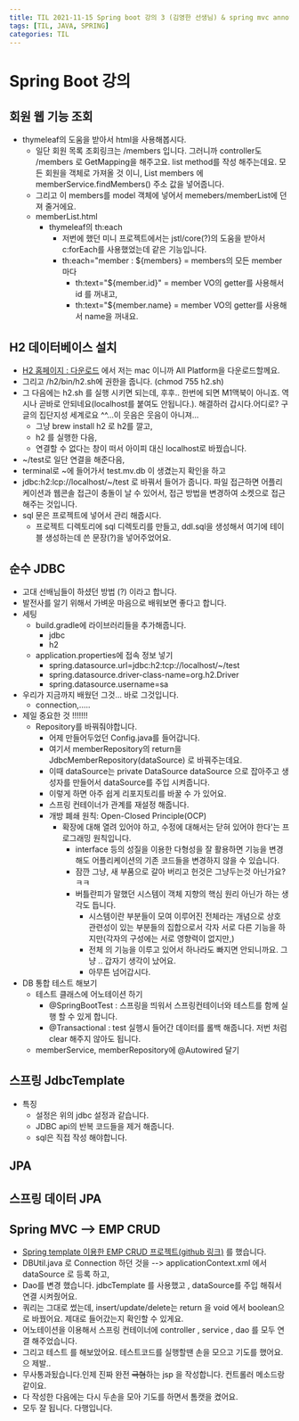 ```yaml
---
title: TIL 2021-11-15 Spring boot 강의 3 (김영한 선생님) & spring mvc annotation
tags: [TIL, JAVA, SPRING]
categories: TIL
---
```

# Spring Boot 강의 
## 회원 웹 기능 조회

- thymeleaf의 도움을 받아서 html을 사용해봅시다.
    - 일단 회원 목록 조회링크는 /members 입니다. 그러니까 controller도 /members 로 GetMapping을 해주고요. list method를 작성 해주는데요. 
    모든 회원을 객체로 가져올 것 이니, List<Member> members 에 memberService.findMembers() 주소 값을 넣어줍니다.
    - 그리고 이 members를 model 객체에 넣어서 memebers/memberList에 던져 줄거에요. 
    - memberList.html
        - thymeleaf의 th:each 
            - 저번에 했던 미니 프로젝트에서는 jstl/core(?)의 도움을 받아서 c:forEach를 사용했었는데 같은 기능입니다. 
            - th:each="member : ${members} = members의 모든 member 마다 
                - th:text="${member.id}" = member VO의 getter를 사용해서 id 를 꺼내고,
                - th:text="${member.name} = member VO의 getter를 사용해서 name을 꺼내요.

## H2 데이터베이스 설치

- [H2 홈페이지 : 다운로드](https://www.h2database.com/html/download.html) 에서 저는 mac 이니까 All Platform을 다운로드할께요.
- 그리고 /h2/bin/h2.sh에 권한을 줍니다. (chmod 755 h2.sh)
- 그 다음에는 h2.sh 를 실행 시키면 되는데, 후후.. 한번에 되면 M1맥북이 아니죠. 역시나 곧바로 안되네요(localhost를 붙여도 안됩니다.). 해결하러 갑시다.어디로? 구글의 집단지성 세계로요 ^^...이 웃음은 웃음이 아니져...
    - 그냥 brew install h2 로 h2를 깔고, 
    - h2 를 실행한 다음, 
    - 연결할 수 없다는 창이 떠서 아이피 대신 localhost로 바꿨습니다. 
- ~/test로 일단 연결을 해준다음, 
- terminal로 ~에 들어가서 test.mv.db 이 생겼는지 확인을 하고 
- jdbc:h2:lcp://localhost/~/test 로 바꿔서 들어가 줍니다. 파일 접근하면 어플리케이션과 웹콘솔 접근이 충돌이 날 수 있어서, 접근 방법을 변경하여 소켓으로 접근 해주는 것입니다. 
- sql 문은 프로젝트에 넣어서 관리 해줍시다. 
    - 프로젝트 디렉토리에 sql 디렉토리를 만들고, ddl.sql을 생성해서 여기에 테이블 생성하는데 쓴 문장(?)을 넣어주었어요.


## 순수 JDBC
- 고대 선배님들이 하셨던 방법 (?) 이라고 합니다. 
- 발전사를 알기 위해서 가벼운 마음으로 배워보면 좋다고 합니다. 
- 세팅 
  - build.gradle에 라이브러리들을 추가해줍니다. 
    - jdbc
    - h2
  - application.properties에 접속 정보 넣기 
    - spring.datasource.url=jdbc:h2:tcp://localhost/~/test
    - spring.datasource.driver-class-name=org.h2.Driver
    - spring.datasource.username=sa
- 우리가 지금까지 배웠던 그것... 바로 그것입니다. 
  - connection,.....
- 제일 중요한 것 !!!!!!!
  - Repository를 바꿔줘야합니다. 
    - 어제 만들어두었던 Config.java를 들어갑니다. 
    - 여기서 memberRepository의 return을  JdbcMemberRepository(dataSource) 로 바꿔주는데요. 
    - 이때 dataSource는 private DataSource dataSource 으로 잡아주고 생성자를 만들어서 dataSource를 주입 시켜줍니다. 
    - 이렇게 하면 아주 쉽게 리포지토리를 바꿀 수 가 있어요. 
    - 스프링 컨테이너가 관계를 재설정 해줍니다. 
    - 개방 폐쇄 원칙: Open-Closed Principle(OCP)
      - 확장에 대해 열려 있어야 하고, 수정에 대해서는 닫혀 있어야 한다'는 프로그래밍 원칙입니다.
        - interface 등의 성질을 이용한 다형성을 잘 활용하면 기능을 변경해도 어플리케이션의 기존 코드들을 변경하지 않을 수 있습니다. 
        - 잠깐 그냥, 새 부품으로 갈아 버리고 헌것은 그냥두는것 아닌가요? ㅋㅋ 
        - 버틀란피가 말했던 시스템이 객체 지향의 핵심 원리 아닌가 하는 생각도 듭니다. 
          - 시스템이란 부분들이 모여 이루어진 전체라는 개념으로 상호 관련성이 있는 부분들의 집합으로서 각자 서로 다른 기능을 하지만(각자의 구성에는 서로 영향력이 없지만,)
          - 전체 의 기능을 이루고 있어서 하나라도 빠지면 안되니까요.  그냥 .. 갑자기 생각이 났어요. 
          - 아무튼 넘어갑시다. 
- DB 통합 테스트 해보기 
  - 테스트 클래스에 어노테이션 하기 
    - @SpringBootTest : 스프링을 띄워서 스프링컨테이너와 테스트를 함께 실행 할 수 있게 합니다. 
    - @Transactional : test 실행시 들어간 데이터를 롤백 해줍니다. 저번 처럼 clear 해주지 않아도 됩니다.
  - memberService, memberRepository에 @Autowired 달기 
## 스프링 JdbcTemplate
  - 특징 
    - 설정은 위의 jdbc 설정과 같습니다. 
    - JDBC api의 반복 코드들을 제거 해줍니다. 
    - sql은 직접 작성 해야합니다.
    
## JPA
## 스프링 데이터 JPA


## Spring MVC --> EMP CRUD 
- [ Spring template 이용한 EMP CRUD 프로젝트(github 링크)](https://github.com/pineplanet/SpringStudy02_EMP_MVC) 를 했습니다. 
- DBUtil.java 로 Connection 하던 것을 --> applicationContext.xml 에서 dataSource 로 등록 하고,
- Dao를 변경 했습니다. jdbcTemplate 를 사용했고 , dataSource를 주입 해줘서 연결 시켜줬어요. 
- 쿼리는 그대로 썼는데, insert/update/delete는 return 을 void 에서 boolean으로 바꿨어요. 제대로 들어갔는지 확인할 수 있게요. 
- 어노테이션을 이용해서 스프링 컨테이너에 controller , service , dao 를 모두 연결 해주었습니다.
- 그리고 테스트 를 해보았어요. 테스트코드를 실행할땐 손을 모으고 기도를 했어요. 으 제발.. 
- 무사통과됬습니다.인제  진짜 완전 ~~극혐~~하는 jsp 을 작성합니다. 컨트롤러 메소드랑 같이요. 
- 다 작성한 다음에는 다시 두손을 모아 기도를 하면서 톰캣을 켰어요. 
- 모두 잘 됩니다. 다행입니다. 


